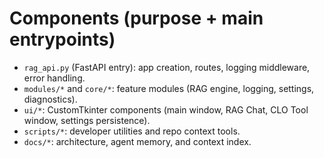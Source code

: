 # Components (purpose + main entrypoints)

- `rag_api.py` (FastAPI entry): app creation, routes, logging middleware, error handling.
- `modules/*` and `core/*`: feature modules (RAG engine, logging, settings, diagnostics).
- `ui/*`: CustomTkinter components (main window, RAG Chat, CLO Tool window, settings persistence).
- `scripts/*`: developer utilities and repo context tools.
- `docs/*`: architecture, agent memory, and context index.
